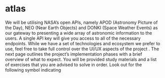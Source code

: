 # atlas
We will be utilising NASA’s open APIs, namely APOD (Astronomy Picture of the
Day), NEO (Near Earth Objects) and DONKI (Space Weather Events) as our gateway
to presenting a wide array of astronomic information to the users. A single API key will
give you access to all of the necessary endpoints.
While we have a set of technologies and ecosystem we prefer to use, feel free to
take full control over the UI/UX aspects of the project .
The next page outlines the project’s implementation phases with a brief overview
of what to expect. You will be provided study materials and a list of exercises that you
are advised to solve in order. Look out for the following symbol indicating